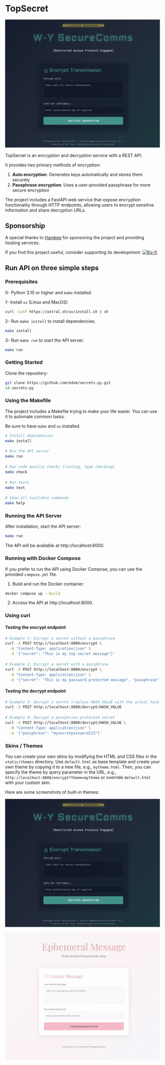 # TopSecret

![TopSecret](static/screenshots/default.png)

TopSecret is an encryption and decryption service with a REST API.

It provides two primary methods of encryption:

1. **Auto encryption**: Generates keys automatically and stores them securely
2. **Passphrase encryption**: Uses a user-provided passphrase for more secure encryption

The project includes a FastAPI web service that expose encryption functionality through HTTP endpoints, allowing users to encrypt sensitive information and share decryption URLs.

## Sponsorship

A special thanks to [Hamkee](https://hamkee.net/) for sponsoring the project and providing hosting services.

If you find this project useful, consider supporting its development:
[![Ko-fi](https://img.shields.io/badge/Ko--fi-Donate-blue?style=social)](https://ko-fi.com/edvmfoss)


## Run API on three simple steps 

### Prerequisites

0- Python 3.10 or higher and `make` installed.

1- Install `uv` (Linux and MacOS)
```bash
curl -LsSf https://astral.sh/uv/install.sh | sh
```

2- Run `make install` to install dependencies.
```bash
make install
```

3- Run `make run` to start the API server.
```bash
make run
```

### Getting Started

Clone the repository:

```bash
git clone https://github.com/edvm/secrets-py.git
cd secrets-py
```

### Using the Makefile

The project includes a Makefile trying to make your life easier. You can use it to automate common tasks.

Be sure to have `make` and `uv` installed.

```bash
# Install dependencies
make install

# Run the API server
make run

# Run code quality checks (linting, type checking)
make check

# Run tests
make test

# Show all available commands
make help
```

### Running the API Server

After installation, start the API server:

```bash
make run
```

The API will be available at http://localhost:8000.

### Running with Docker Compose
If you prefer to run the API using Docker Compose, you can use the provided `compose.yml` file.
1. Build and run the Docker container:

```bash
docker compose up --build
```
2. Access the API at http://localhost:8000.

### Using curl

#### Testing the encrypt endpoint
```sh
# Example 1: Encrypt a secret without a passphrase
curl -X POST http://localhost:8000/encrypt \
  -H "Content-Type: application/json" \
  -d '{"secret": "This is my top secret message"}'

# Example 2: Encrypt a secret with a passphrase
curl -X POST http://localhost:8000/encrypt \
  -H "Content-Type: application/json" \
  -d '{"secret": "This is my password protected message", "passphrase": "mysecretpassword123"}'
```

#### Testing the decrypt endpoint
```sh
# Example 3: Decrypt a secret (replace HASH_VALUE with the actual hash from the encrypt response)
curl -X POST http://localhost:8000/decrypt/HASH_VALUE

# Example 4: Decrypt a passphrase-protected secret
curl -X POST http://localhost:8000/decrypt/HASH_VALUE \
  -H "Content-Type: application/json" \
  -d '{"passphrase": "mysecretpassword123"}'
```

### Skins / Themes

You can create your own skins by modifying the HTML and CSS files in the `static/themes` directory. Use `default.html` as base template and create your own theme by copying it to a new file, e.g., `mytheme.html`. Then, you can specify the theme by query parameter in the URL, e.g., `http://localhost:8000/encrypt?theme=mytheme` or override `default.html` with your
custom skin. 

Here are some screenshots of built-in themes:

![TopSecret](static/screenshots/default.png)

![Sakura](static/screenshots/sakura.png)
